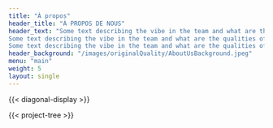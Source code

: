 ```yaml
---
title: "À propos"
header_title: "À PROPOS DE NOUS"
header_text: "Some text describing the vibe in the team and what are the qualities of the students, and some information on how the team was built over the years etc.
Some text describing the vibe in the team and what are the qualities of the students, and some information on how the team was built over the years etc.
Some text describing the vibe in the team and what are the qualities of the students, and some information on how the team was built over the years etc."
header_background: "/images/originalQuality/AboutUsBackground.jpeg"
menu: "main"
weight: 5
layout: single
---
```


{{< diagonal-display >}}

{{< project-tree >}}